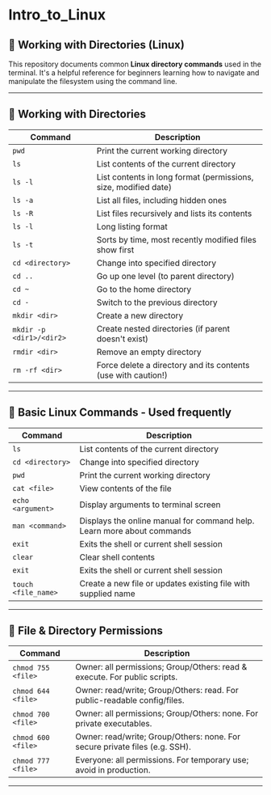 # Intro_to_Linux

## 📁 Working with Directories (Linux)

This repository documents common **Linux directory commands** used in the terminal. It's a helpful reference for beginners learning how to navigate and manipulate the filesystem using the command line.

---

## 📂 Working with Directories

| Command | Description |
|---------|-------------|
| `pwd` | Print the current working directory |
| `ls` | List contents of the current directory |
| `ls -l` | List contents in long format (permissions, size, modified date) |
| `ls -a` | List all files, including hidden ones |
| `ls -R` | List files recursively and lists its contents |
| `ls -l` | Long listing format |
| `ls -t` | Sorts by time, most recently modified files show first |
| `cd <directory>` | Change into specified directory |
| `cd ..` | Go up one level (to parent directory) |
| `cd ~` | Go to the home directory |
| `cd -` | Switch to the previous directory |
| `mkdir <dir>` | Create a new directory |
| `mkdir -p <dir1>/<dir2>` | Create nested directories (if parent doesn't exist) |
| `rmdir <dir>` | Remove an empty directory |
| `rm -rf <dir>` | Force delete a directory and its contents (use with caution!) |

---

## 📂 Basic Linux Commands - Used frequently 

| Command | Description |
|---------|-------------|
| `ls` | List contents of the current directory |
| `cd <directory>` | Change into specified directory |
| `pwd` | Print the current working directory |
| `cat <file>` | View contents of the file |
| `echo <argument>` | Display arguments to terminal screen |
| `man <command>` | Displays the online manual for command help. Learn more about commands  |
| `exit` | Exits the shell or current shell session |
| `clear` | Clear shell contents |
| `exit` | Exits the shell or current shell session |
| `touch <file_name>` | Create a new file or updates existing file with supplied name |

---

## 📂 File & Directory Permissions 

| Command              | Description                                                                 |
|----------------------|-----------------------------------------------------------------------------|
| `chmod 755 <file>`   | Owner: all permissions; Group/Others: read & execute. For public scripts.   |
| `chmod 644 <file>`   | Owner: read/write; Group/Others: read. For public-readable config/files.    |
| `chmod 700 <file>`   | Owner: all permissions; Group/Others: none. For private executables.        |
| `chmod 600 <file>`   | Owner: read/write; Group/Others: none. For secure private files (e.g. SSH). |
| `chmod 777 <file>`   | Everyone: all permissions. For temporary use; avoid in production.          |

---

